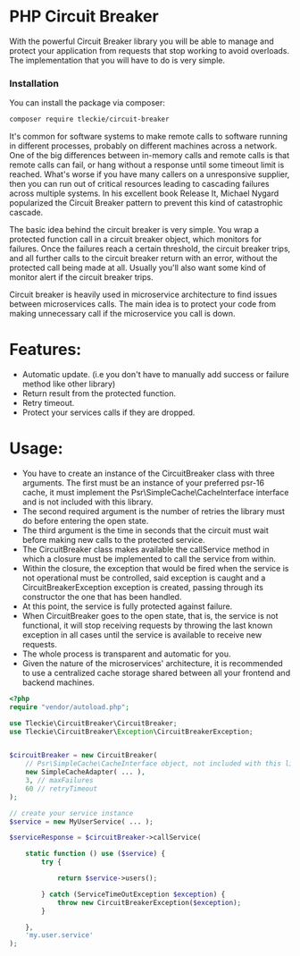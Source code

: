 # PHP Circuit Breaker 

With the powerful Circuit Breaker library you will be able to manage and protect your application from requests that stop working to avoid overloads. The implementation that you will have to do is very simple.

### Installation

You can install the package via composer:

```bash
composer require tleckie/circuit-breaker
```

It's common for software systems to make remote calls to software running in different processes, probably on different 
machines across a network. One of the big differences between in-memory calls and remote calls is that remote calls can 
fail, or hang without a response until some timeout limit is reached. What's worse if you have many callers on a 
unresponsive supplier, then you can run out of critical resources leading to cascading failures across multiple systems. 
In his excellent book Release It, Michael Nygard popularized the Circuit Breaker pattern to prevent this kind of 
catastrophic cascade.

The basic idea behind the circuit breaker is very simple. You wrap a protected function call in a circuit breaker object, 
which monitors for failures. Once the failures reach a certain threshold, the circuit breaker trips, and all further 
calls to the circuit breaker return with an error, without the protected call being made at all. 
Usually you'll also want some kind of monitor alert if the circuit breaker trips.


Circuit breaker is heavily used in microservice architecture to find issues between microservices calls.
The main idea is to protect your code from making unnecessary call if the microservice you call is down.

# Features:
- Automatic update. (i.e you don't have to manually add success or failure method like other library)
- Return result from the protected function.
- Retry timeout.
- Protect your services calls if they are dropped.

# Usage:

- You have to create an instance of the CircuitBreaker class with three arguments.
The first must be an instance of your preferred psr-16 cache, it must implement the Psr\SimpleCache\CacheInterface 
interface and is not included with this library.  
- The second required argument is the number of retries the library must do before entering the open state.  
- The third argument is the time in seconds that the circuit must wait before making new calls to the protected service.
- The CircuitBreaker class makes available the callService method in which a closure must be implemented to call the service from within.
- Within the closure, the exception that would be fired when the service is not operational must be controlled, 
  said exception is caught and a CircuitBreakerException exception is created, passing through its constructor the one that has been handled.
- At this point, the service is fully protected against failure.
- When CircuitBreaker goes to the open state, that is, the service is not functional, it will stop receiving requests 
  by throwing the last known exception in all cases until the service is available to receive new requests.
- The whole process is transparent and automatic for you.  
- Given the nature of the microservices' architecture, it is recommended to use a centralized cache storage shared between all your frontend and backend machines.

```php
<?php
require "vendor/autoload.php";

use Tleckie\CircuitBreaker\CircuitBreaker;
use Tleckie\CircuitBreaker\Exception\CircuitBreakerException;


$circuitBreaker = new CircuitBreaker(
    // Psr\SimpleCache\CacheInterface object, not included with this library.
    new SimpleCacheAdapter( ... ),
    3, // maxFailures
    60 // retryTimeout
);

// create your service instance
$service = new MyUserService( ... );

$serviceResponse = $circuitBreaker->callService(

    static function () use ($service) {
        try {

            return $service->users();

        } catch (ServiceTimeOutException $exception) {
            throw new CircuitBreakerException($exception);
        }

    },
    'my.user.service'
);

```
